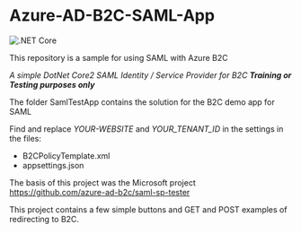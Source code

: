 # Azure-AD-B2C-SAML-App

![.NET Core](https://github.com/sogeti/Azure-AD-B2C-SAML-App/workflows/.NET%20Core/badge.svg)

This repository is a sample for using SAML with Azure B2C

_A simple DotNet Core2 SAML Identity / Service Provider for B2C **Training or Testing purposes only**_

The folder SamlTestApp contains the solution for the B2C demo app for SAML  

Find and replace *YOUR-WEBSITE* and *YOUR_TENANT_ID* in the settings in the files: 
- B2CPolicyTemplate.xml
- appsettings.json

The basis of this project was the Microsoft project https://github.com/azure-ad-b2c/saml-sp-tester

This project contains a few simple buttons and GET and POST examples of redirecting to B2C.
